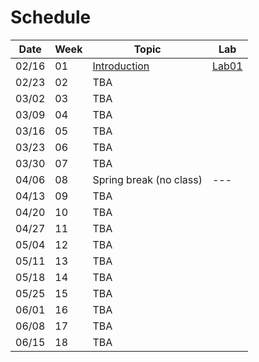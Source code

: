 Schedule
============================

|Date|Week|Topic|Lab|
|--|--|--|--|
|02/16|01|[Introduction](https://docs.google.com/presentation/d/1ztatFEZ_ghIF0ZdmfZVsvGJzaGIakfWofVq5JZtI838/edit#slide=id.p)|[Lab01](https://www.kaggle.com/competitions/phys591000-2023-week01/overview)|
|02/23|02|TBA||
|03/02|03|TBA||
|03/09|04|TBA||
|03/16|05|TBA||
|03/23|06|TBA||
|03/30|07|TBA||
|04/06|08|Spring break (no class)|---|
|04/13|09|TBA||
|04/20|10|TBA||
|04/27|11|TBA||
|05/04|12|TBA||
|05/11|13|TBA||
|05/18|14|TBA||
|05/25|15|TBA||
|06/01|16|TBA||
|06/08|17|TBA||
|06/15|18|TBA||
